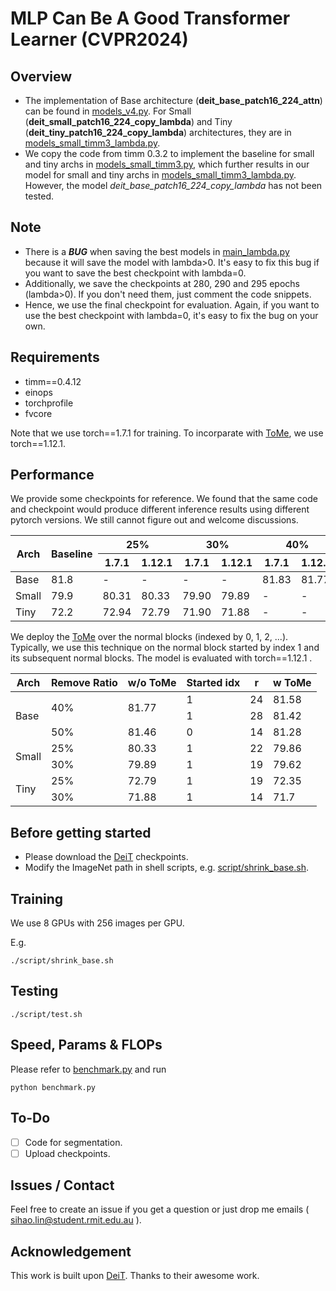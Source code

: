 # MLP Can Be A Good Transformer Learner (CVPR2024)

## Overview
- The implementation of Base architecture (**deit_base_patch16_224_attn**) can be found in [models_v4.py](models_v4.py). For Small (**deit_small_patch16_224_copy_lambda**) and Tiny (**deit_tiny_patch16_224_copy_lambda**) architectures, they are in [models_small_timm3_lambda.py](models_small_timm3_lambda.py).
- We copy the code from timm 0.3.2 to implement the baseline for small and tiny archs in [models_small_timm3.py](models_small_timm3.py), which further results in our model for small and tiny archs in [models_small_timm3_lambda.py](models_small_timm3_lambda.py). However, the model *deit_base_patch16_224_copy_lambda* has not been tested.

## Note
- There is a ***BUG*** when saving the best models in [main_lambda.py](main_lambda.py) because it will save the model with lambda>0. It's easy to fix this bug if you want to save the best checkpoint with lambda=0.
- Additionally, we save the checkpoints at 280, 290 and 295 epochs (lambda>0). If you don't need them, just comment the code snippets.
- Hence, we use the final checkpoint for evaluation. Again, if you want to use the best checkpoint with lambda=0, it's easy to fix the bug on your own.

## Requirements
- timm==0.4.12
- einops
- torchprofile
- fvcore

Note that we use torch==1.7.1 for training. To incorparate with [ToMe](https://github.com/facebookresearch/ToMe), we use torch==1.12.1.

## Performance
We provide some checkpoints for reference. We found that the same code and checkpoint would produce different inference results using different pytorch versions. We still cannot figure out and welcome discussions.
<table class="tg">
<thead>
  <tr>
    <th class="tg-0pky" rowspan="2">Arch</th>
    <th class="tg-0pky" rowspan="2">Baseline</th>
    <th class="tg-c3ow" colspan="2">25%</th>
    <th class="tg-c3ow" colspan="2">30%</th>
    <th class="tg-c3ow" colspan="2">40%</th>
    <th class="tg-c3ow" colspan="2">50%</th>
  </tr>
  <tr>
    <th class="tg-c3ow">1.7.1</th>
    <th class="tg-c3ow">1.12.1</th>
    <th class="tg-c3ow">1.7.1</th>
    <th class="tg-c3ow">1.12.1</th>
    <th class="tg-c3ow">1.7.1</th>
    <th class="tg-c3ow">1.12.1</th>
    <th class="tg-c3ow">1.7.1</th>
    <th class="tg-c3ow">1.12.1</th>
  </tr>
</thead>
<tbody>
  <tr>
    <td class="tg-0pky">Base</td>
    <td class="tg-c3ow">81.8</td>
    <td class="tg-c3ow">-</td>
    <td class="tg-c3ow">-</td>
    <td class="tg-c3ow">-</td>
    <td class="tg-c3ow">-</td>
    <td class="tg-c3ow"><span style="font-weight:400;font-style:normal">81.83</span></td>
    <td class="tg-c3ow"><span style="font-weight:400;font-style:normal">81.77</span></td>
    <td class="tg-c3ow">81.33</td>
    <td class="tg-c3ow">81.46</td>
  </tr>
  <tr>
    <td class="tg-0pky">Small</td>
    <td class="tg-c3ow">79.9</td>
    <td class="tg-c3ow">80.31</td>
    <td class="tg-c3ow">80.33</td>
    <td class="tg-c3ow">79.90</td>
    <td class="tg-c3ow">79.89</td>
    <td class="tg-c3ow">-</td>
    <td class="tg-c3ow">-</td>
    <td class="tg-c3ow">-</td>
    <td class="tg-c3ow">-</td>
  </tr>
  <tr>
    <td class="tg-0pky">Tiny</td>
    <td class="tg-c3ow">72.2</td>
    <td class="tg-c3ow">72.94</td>
    <td class="tg-c3ow">72.79</td>
    <td class="tg-c3ow">71.90</td>
    <td class="tg-c3ow">71.88</td>
    <td class="tg-c3ow">-</td>
    <td class="tg-c3ow">-</td>
    <td class="tg-c3ow">-</td>
    <td class="tg-c3ow">-</td>
  </tr>
</tbody>
</table>

We deploy the [ToMe](https://github.com/facebookresearch/ToMe) over the normal blocks (indexed by 0, 1, 2, ...). Typically, we use this technique on the normal block started by index 1 and its subsequent normal blocks. The model is evaluated with torch==1.12.1 .
<table class="tg">
<thead>
  <tr>
    <th class="tg-0pky">Arch</th>
    <th class="tg-0lax">Remove Ratio</th>
    <th class="tg-0pky">w/o ToMe</th>
    <th class="tg-c3ow">Started idx</th>
    <th class="tg-c3ow">r</th>
    <th class="tg-0lax">w ToMe</th>
  </tr>
</thead>
<tbody>
  <tr>
    <td class="tg-0pky" rowspan="3">Base </td>
    <td class="tg-baqh" rowspan="2">40%</td>
    <td class="tg-c3ow" rowspan="2"><span style="font-weight:400;font-style:normal">81.77</span></td>
    <td class="tg-c3ow">1</td>
    <td class="tg-c3ow">24</td>
    <td class="tg-baqh">81.58</td>
  </tr>
  <tr>
    <td class="tg-c3ow">1</td>
    <td class="tg-c3ow">28</td>
    <td class="tg-baqh">81.42</td>
  </tr>
  <tr>
    <td class="tg-baqh">50%</td>
    <td class="tg-baqh">81.46</td>
    <td class="tg-baqh">0</td>
    <td class="tg-baqh">14</td>
    <td class="tg-baqh">81.28</td>
  </tr>
  <tr>
    <td class="tg-0pky" rowspan="2">Small</td>
    <td class="tg-baqh">25%</td>
    <td class="tg-c3ow">80.33</td>
    <td class="tg-c3ow">1</td>
    <td class="tg-c3ow">22</td>
    <td class="tg-baqh">79.86</td>
  </tr>
  <tr>
    <td class="tg-baqh">30%</td>
    <td class="tg-baqh">79.89</td>
    <td class="tg-baqh">1</td>
    <td class="tg-baqh">19</td>
    <td class="tg-baqh">79.62</td>
  </tr>
  <tr>
    <td class="tg-0pky" rowspan="2">Tiny</td>
    <td class="tg-baqh">25%</td>
    <td class="tg-c3ow">72.79</td>
    <td class="tg-c3ow">1</td>
    <td class="tg-c3ow">19</td>
    <td class="tg-baqh">72.35</td>
  </tr>
  <tr>
    <td class="tg-baqh">30%</td>
    <td class="tg-baqh">71.88</td>
    <td class="tg-baqh">1</td>
    <td class="tg-baqh">14</td>
    <td class="tg-baqh">71.7</td>
  </tr>
</tbody>
</table> 


## Before getting started
- Please download the [DeiT](https://github.com/facebookresearch/deit) checkpoints.
- Modify the ImageNet path in shell scripts, e.g. [script/shrink_base.sh](script/shrink_base.sh).

## Training
We use 8 GPUs with 256 images per GPU.

E.g.

```
./script/shrink_base.sh
```

## Testing
```
./script/test.sh
```

## Speed, Params & FLOPs
Please refer to [benchmark.py](benchmark.py) and run 

```
python benchmark.py
```

## To-Do
- [ ] Code for segmentation.
- [ ] Upload checkpoints.

## Issues / Contact
Feel free to create an issue if you get a question or just drop
me emails ( sihao.lin@student.rmit.edu.au ). 

## Acknowledgement
This work is built upon [DeiT](https://github.com/facebookresearch/deit). Thanks to their awesome work.